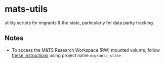 # mats-utils

utility scripts for migrants & the state, particularly for data parity tracking

## Notes

- To access the M&TS Research Workspace (RW) mounted volume, follow [these instructions](https://nyu.service-now.com/sp?id=kb_article&sysparm_article=KB0016464&sys_kb_id=9fca03f4db3a8b802db91aac0b96194b) using project name `migrants_state`